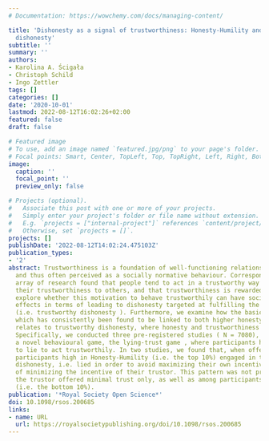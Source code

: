 ```yaml
---
# Documentation: https://wowchemy.com/docs/managing-content/

title: 'Dishonesty as a signal of trustworthiness: Honesty-Humility and trustworthy
  dishonesty'
subtitle: ''
summary: ''
authors:
- Karolina A. Ścigała
- Christoph Schild
- Ingo Zettler
tags: []
categories: []
date: '2020-10-01'
lastmod: 2022-08-12T16:02:26+02:00
featured: false
draft: false

# Featured image
# To use, add an image named `featured.jpg/png` to your page's folder.
# Focal points: Smart, Center, TopLeft, Top, TopRight, Left, Right, BottomLeft, Bottom, BottomRight.
image:
  caption: ''
  focal_point: ''
  preview_only: false

# Projects (optional).
#   Associate this post with one or more of your projects.
#   Simply enter your project's folder or file name without extension.
#   E.g. `projects = ["internal-project"]` references `content/project/deep-learning/index.md`.
#   Otherwise, set `projects = []`.
projects: []
publishDate: '2022-08-12T14:02:24.475103Z'
publication_types:
- '2'
abstract: Trustworthiness is a foundation of well-functioning relationships and societies,
  and thus often perceived as a socially normative behaviour. Correspondingly, a broad
  array of research found that people tend to act in a trustworthy way and signal
  their trustworthiness to others, and that trustworthiness is rewarded. Herein, we
  explore whether this motivation to behave trustworthily can have socially undesirable
  effects in terms of leading to dishonesty targeted at fulfilling the trustor's expectations
  (i.e. trustworthy dishonesty ). Furthermore, we examine how the basic trait of Honesty-Humility,
  which has consistently been found to be linked to both higher honesty and trustworthiness,
  relates to trustworthy dishonesty, where honesty and trustworthiness are at odds.
  Specifically, we conducted three pre-registered studies ( N = 7080), introducing
  a novel behavioural game, the lying-trust game , where participants had a chance
  to lie to act trustworthily. In two studies, we found that, when offered ‘full trust’,
  participants high in Honesty-Humility (i.e. the top 10%) engaged in trustworthy
  dishonesty, i.e. lied in order to avoid maximizing their own incentive at the cost
  of minimizing the incentive of their trustor. This pattern was not present when
  the trustor offered minimal trust only, as well as among participants low in Honesty-Humility
  (i.e. the bottom 10%).
publication: '*Royal Society Open Science*'
doi: 10.1098/rsos.200685
links:
- name: URL
  url: https://royalsocietypublishing.org/doi/10.1098/rsos.200685
---
```

